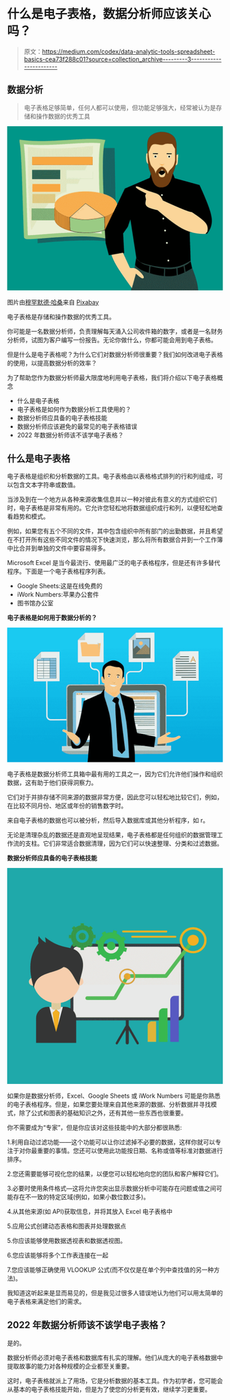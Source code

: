 # 什么是电子表格，数据分析师应该关心吗？

> 原文：<https://medium.com/codex/data-analytic-tools-spreadsheet-basics-cea73f288c01?source=collection_archive---------3----------------------->

## 数据分析

> 电子表格足够简单，任何人都可以使用，但功能足够强大，经常被认为是存储和操作数据的优秀工具

![](img/d219763d291e7f05ca9b3ee375a5a673.png)

图片由[穆罕默德·哈桑](https://pixabay.com/users/mohamed_hassan-5229782/?utm_source=link-attribution&utm_medium=referral&utm_campaign=image&utm_content=3324169)来自 [Pixabay](https://pixabay.com//?utm_source=link-attribution&utm_medium=referral&utm_campaign=image&utm_content=3324169)

电子表格是存储和操作数据的优秀工具。

你可能是一名数据分析师，负责理解每天涌入公司收件箱的数字，或者是一名财务分析师，试图为客户编写一份报告。无论你做什么，你都可能会用到电子表格。

但是什么是电子表格呢？为什么它们对数据分析师很重要？我们如何改进电子表格的使用，以提高数据分析的效率？

为了帮助您作为数据分析师最大限度地利用电子表格，我们将介绍以下电子表格概念

*   什么是电子表格
*   电子表格是如何作为数据分析工具使用的？
*   数据分析师应具备的电子表格技能
*   数据分析师应该避免的最常见的电子表格错误
*   2022 年数据分析师该不该学电子表格？

## 什么是电子表格

电子表格是组织和分析数据的工具。电子表格由以表格格式排列的行和列组成，可以包含文本字符串或数值。

当涉及到在一个地方从各种来源收集信息并以一种对彼此有意义的方式组织它们时，电子表格是非常有用的。它允许您轻松地将数据组织成行和列，以便轻松地查看趋势和模式。

例如，如果您有五个不同的文件，其中包含组织中所有部门的出勤数据，并且希望在不打开所有这些不同文件的情况下快速浏览，那么将所有数据合并到一个工作簿中比合并到单独的文件中要容易得多。

Microsoft Excel 是当今最流行、使用最广泛的电子表格程序，但是还有许多替代程序。下面是一个电子表格程序列表。

*   Google Sheets:这是在线免费的
*   iWork Numbers:苹果办公套件
*   图书馆办公室

**电子表格是如何用于数据分析的？**

![](img/79f3f1888b6776f68aac6c585f6b76c2.png)

电子表格是数据分析师工具箱中最有用的工具之一，因为它们允许他们操作和组织数据，这有助于他们获得洞察力。

它们对于并排存储不同来源的数据非常方便，因此您可以轻松地比较它们，例如，在比较不同月份、地区或年份的销售数字时。

来自电子表格的数据也可以被分析，然后导入数据库或其他分析程序，如 r。

无论是清理杂乱的数据还是直观地呈现结果，电子表格都是任何组织的数据管理工作流的支柱。它们非常适合数据清理，因为它们可以快速整理、分类和过滤数据。

**数据分析师应具备的电子表格技能**

![](img/77e8227cce204bab95185182c09b1b82.png)

如果你是数据分析师，Excel、Google Sheets 或 iWork Numbers 可能是你熟悉的电子表格程序。但是，如果您要处理来自其他来源的数据、分析数据并寻找模式，除了公式和图表的基础知识之外，还有其他一些东西也很重要。

你不需要成为“专家”，但是你应该对这些技能中的大部分都很熟悉:

1.利用自动过滤功能——这个功能可以让你过滤掉不必要的数据，这样你就可以专注于对你最重要的事情。您还可以使用此功能按日期、名称或值等标准对数据进行排序。

2.您还需要能够可视化您的结果，以便您可以轻松地向您的团队和客户解释它们。

3.必要时使用条件格式—这将允许您突出显示数据分析中可能存在问题或值之间可能存在不一致的特定区域(例如，如果小数位数过多)。

4.从其他来源(如 API)获取信息，并将其放入 Excel 电子表格中

5.应用公式创建动态表格和图表并处理数据点

5.你应该能够使用数据透视表和数据透视图。

6.您应该能够将多个工作表连接在一起

7.您应该能够正确使用 VLOOKUP 公式(而不仅仅是在单个列中查找值的另一种方法)。

我知道这听起来是显而易见的，但是我见过很多人错误地认为他们可以用太简单的电子表格来满足他们的需求。

## 2022 年数据分析师该不该学电子表格？

是的。

数据分析师必须对电子表格和数据库有扎实的理解。他们从庞大的电子表格数据中提取故事的能力对各种规模的企业都至关重要。

这时，电子表格就派上了用场，它是分析数据的基本工具。作为初学者，您可能会从基本的电子表格技能开始，但是为了使您的分析更有效，继续学习更重要。